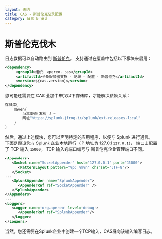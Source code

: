 ```yaml
---
layout: 违约
title: CAS - 斯普伦克记录配置
category: 日志 & 审计
---
```


# 斯普伦克伐木

日志数据可以自动路由到 [斯普伦克](https://splunk.com/)。 支持通过在覆盖中包括以下模块来启用：

```xml
<dependency>
     <groupId>组织. apereo. cas</groupId>
     <artifactId>卡斯服务器支持 - 记录 - 配置 - 斯普伦克</artifactId>
     <version>${cas.version}</version>
</dependency>
```

您可能还需要在 CAS 叠加中申报以下存储库，才能解决依赖关系：

```groovy       
存储库{
    maven{ 
        马文康顿{发布（）=
        网址"https://splunk.jfrog.io/splunk/ext-releases-local" 
    }
}
```

然后，通过上述模块，您可以声明特定的应用程序，以便与 Splunk 进行通信。 下面是假设您有 Splunk 企业本地运行（IP 地址为 127.0.1 `127.0.1`）， 端口上配置了 TCP 输入 `15000`。 TCP 输入的端口编号与 斯普伦克企业管理端口不同。

```xml
<Appenders>
   <Socket name="SocketAppender" host="127.0.0.1" port="15000">
      <PatternLayout pattern="%p: %m%n" charset="UTF-8"/>
   </Socket>
...
   <SplunkAppender name="SplunkAppender">
      <AppenderRef ref="SocketAppender" />
   </SplunkAppender>
</Appenders>
...
<Loggers>
   <Logger name="org.apereo" level="debug">
      <AppenderRef ref="SplunkAppender"/>
   </Logger>
</Loggers>
```

当然，您还需要在Splunk企业中创建一个TCP输入，CAS将向该输入编写日志。
